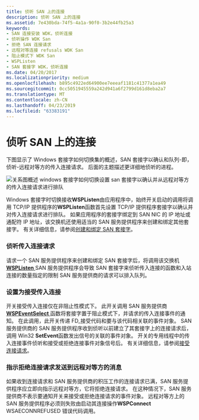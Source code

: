 ```yaml
---
title: 侦听 SAN 上的连接
description: 侦听 SAN 上的连接
ms.assetid: 7e430bda-74f5-4a1a-90f0-3b2e44fb25a3
keywords:
- SAN 连接安装 WDK，侦听连接
- 侦听操作 WDK San
- 拒绝 SAN 连接请求
- 远程对等连接 refusals WDK San
- 阻止模式下 WDK San
- WSPListen
- SAN 套接字 WDK，侦听连接
ms.date: 04/20/2017
ms.localizationpriority: medium
ms.openlocfilehash: b895c4922ed64900ee7eeeaf1181c41377a1ea49
ms.sourcegitcommit: 0cc5051945559a242d941a6f2799d161d8eba2a7
ms.translationtype: MT
ms.contentlocale: zh-CN
ms.lasthandoff: 04/23/2019
ms.locfileid: "63383191"
---
```

# <a name="listening-for-connections-on-a-san"></a>侦听 SAN 上的连接





下图显示了 Windows 套接字如何切换集的概述，SAN 套接字以确认和队列-即，侦听-远程对等方的传入连接请求。 后面的主题描述更详细地侦听的进程。

![关系图概述 windows 套接字如何切换设置 san 套接字以确认并从远程对等方的传入连接请求进行排队](images/apiflow4.png)

Windows 套接字时切换接收**WSPListen**由应用程序中，始终开关启动的调用将调用 TCP/IP 提供程序的**WSPListen**函数首先设置 TCP/IP 提供程序套接字以确认并对传入连接请求进行排队。 如果应用程序的套接字绑定到 SAN NIC 的 IP 地址或通配符 IP 地址，该交换机还使用适当的 SAN 服务提供程序来创建和绑定其他套接字。 有关详细信息，请参阅[创建和绑定 SAN 套接字](creating-and-binding-san-sockets.md)。

### <a name="listening-for-incoming-connection-requests"></a>侦听传入连接请求

请求一个 SAN 服务提供程序来创建和绑定 SAN 套接字后，将调用该交换机[ **WSPListen** ](https://msdn.microsoft.com/library/windows/hardware/ff566297) SAN 服务提供程序会导致 SAN 套接字来侦听传入连接的函数和入站连接的数量指定的限制 SAN 服务提供商的请求可以排入队列。

### <a name="setting-up-to-accept-incoming-connections"></a>设置为接受传入连接

开关接受传入连接仅在非阻止性模式下。 此开关调用 SAN 服务提供商[ **WSPEventSelect** ](https://msdn.microsoft.com/library/windows/hardware/ff566287)函数将套接字置于阻止模式下，并请求的传入连接事件的通知。 在此调用，此开关传递 FD\_接受代码和要与该代码相关联的事件对象。 SAN 服务提供商的 SAN 服务提供程序收到侦听以前建立了其套接字上的连接请求后，调用 Win32 **SetEvent**函数发出信号的关联的事件对象。 开关的专用线程中的传入连接事件侦听和接受或拒绝连接事件对象信号后。 有关详细信息，请参阅[接受连接请求](accepting-connection-requests.md)。

### <a name="indicating-refusal-of-a-connection-request-to-a-remote-peer"></a>指示拒绝连接请求发送到远程对等方的消息

如果收到连接请求和 SAN 服务提供商的积压工作的连接请求已满，SAN 服务提供程序应立即向指示远程对等方，它将拒绝连接请求。 在这种情况下，SAN 服务提供商不表示要通知开关来接受或拒绝连接请求的事件对象。 远程对等方上的 SAN 服务提供程序必须则失败由启动其连接操作**WSPConnect** WSAECONNREFUSED 错误代码调用。

 

 





